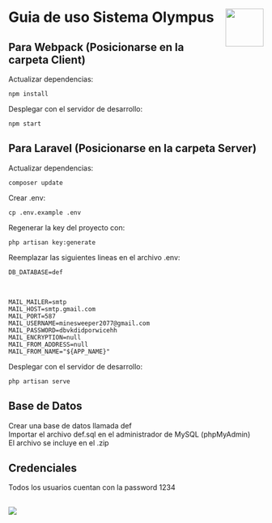 # Guia de uso Sistema Olympus <img style="float: right;" src="https://i.imgur.com/ODUCZpP.png" height="75">

## Para Webpack (Posicionarse en la carpeta Client)

Actualizar dependencias:

    npm install
    
Desplegar con el servidor de desarrollo:

    npm start
    
## Para Laravel (Posicionarse en la carpeta Server)

Actualizar dependencias:

    composer update
    
Crear .env:

    cp .env.example .env 
    
Regenerar la key del proyecto con:

    php artisan key:generate
    
Reemplazar las siguientes lineas en el archivo .env:

    DB_DATABASE=def
    
<br>

    MAIL_MAILER=smtp
    MAIL_HOST=smtp.gmail.com
    MAIL_PORT=587
    MAIL_USERNAME=minesweeper2077@gmail.com
    MAIL_PASSWORD=dbvkdidporwicehh
    MAIL_ENCRYPTION=null
    MAIL_FROM_ADDRESS=null
    MAIL_FROM_NAME="${APP_NAME}"

Desplegar con el servidor de desarrollo:

    php artisan serve

## Base de Datos

Crear una base de datos llamada def <br>
Importar el archivo def.sql en el administrador de MySQL (phpMyAdmin) <br>
El archivo se incluye en el .zip

## Credenciales

Todos los usuarios cuentan con la password 1234 <br>

##

<img src="https://i.imgur.com/F77UMTh.jpg">
